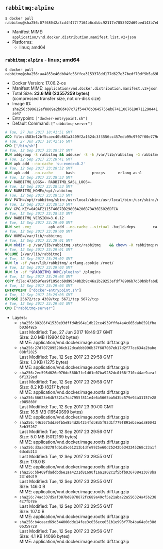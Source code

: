 ## `rabbitmq:alpine`

```console
$ docker pull rabbitmq@sha256:07f68042a3cd4f477f7164b6cdbbc92117e7053922d69bed143b7eb5cf95e20e
```

-	Manifest MIME: `application/vnd.docker.distribution.manifest.list.v2+json`
-	Platforms:
	-	linux; amd64

### `rabbitmq:alpine` - linux; amd64

```console
$ docker pull rabbitmq@sha256:aa4853e46db04fc56ffca3153378dd177d627e37bedf70df9b5a69b2ef3e7080
```

-	Docker Version: 17.06.2-ce
-	Manifest MIME: `application/vnd.docker.distribution.manifest.v2+json`
-	Total Size: **23.6 MB (23557259 bytes)**  
	(compressed transfer size, not on-disk size)
-	Image ID: `sha256:b99612ef8809e2b6d407c72f54476b3645756eb674110076190711290441ae47`
-	Entrypoint: `["docker-entrypoint.sh"]`
-	Default Command: `["rabbitmq-server"]`

```dockerfile
# Tue, 27 Jun 2017 18:41:51 GMT
ADD file:4583e12bf5caec40b861a3409f2a1624c3f3556cc457edb99c9707f00e779e45 in / 
# Tue, 27 Jun 2017 18:42:16 GMT
CMD ["/bin/sh"]
# Tue, 12 Sep 2017 23:28:37 GMT
RUN addgroup -S rabbitmq && adduser -S -h /var/lib/rabbitmq -G rabbitmq rabbitmq
# Tue, 12 Sep 2017 23:28:41 GMT
RUN apk add --no-cache 'su-exec>=0.2'
# Tue, 12 Sep 2017 23:28:52 GMT
RUN apk add --no-cache 		bash 		procps 		erlang-asn1 		erlang-hipe 		erlang-crypto 		erlang-eldap 		erlang-inets 		erlang-mnesia 		erlang 		erlang-os-mon 		erlang-public-key 		erlang-sasl 		erlang-ssl 		erlang-syntax-tools 		erlang-xmerl
# Tue, 12 Sep 2017 23:28:53 GMT
ENV RABBITMQ_LOGS=- RABBITMQ_SASL_LOGS=-
# Tue, 12 Sep 2017 23:28:53 GMT
ENV RABBITMQ_HOME=/opt/rabbitmq
# Tue, 12 Sep 2017 23:28:53 GMT
ENV PATH=/opt/rabbitmq/sbin:/usr/local/sbin:/usr/local/bin:/usr/sbin:/usr/bin:/sbin:/bin
# Tue, 12 Sep 2017 23:28:53 GMT
ENV GPG_KEY=0A9AF2115F4687BD29803A206B73A36E6026DFCA
# Tue, 12 Sep 2017 23:28:53 GMT
ENV RABBITMQ_VERSION=3.6.12
# Tue, 12 Sep 2017 23:29:00 GMT
RUN set -ex; 		apk add --no-cache --virtual .build-deps 		ca-certificates 		gnupg 		libressl 		tar 		xz 	; 		wget -O rabbitmq-server.tar.xz "https://www.rabbitmq.com/releases/rabbitmq-server/v${RABBITMQ_VERSION}/rabbitmq-server-generic-unix-${RABBITMQ_VERSION}.tar.xz"; 	wget -O rabbitmq-server.tar.xz.asc "https://www.rabbitmq.com/releases/rabbitmq-server/v${RABBITMQ_VERSION}/rabbitmq-server-generic-unix-${RABBITMQ_VERSION}.tar.xz.asc"; 		export GNUPGHOME="$(mktemp -d)"; 	gpg --keyserver ha.pool.sks-keyservers.net --recv-keys "$GPG_KEY"; 	gpg --batch --verify rabbitmq-server.tar.xz.asc rabbitmq-server.tar.xz; 	rm -rf "$GNUPGHOME" rabbitmq-server.tar.xz.asc; 		mkdir -p "$RABBITMQ_HOME"; 	tar 		--extract 		--verbose 		--file rabbitmq-server.tar.xz 		--directory "$RABBITMQ_HOME" 		--strip-components 1 	; 	rm rabbitmq-server.tar.xz; 		grep -qE '^SYS_PREFIX=\$\{RABBITMQ_HOME\}$' "$RABBITMQ_HOME/sbin/rabbitmq-defaults"; 	sed -ri 's!^(SYS_PREFIX=).*$!\1!g' "$RABBITMQ_HOME/sbin/rabbitmq-defaults"; 	grep -qE '^SYS_PREFIX=$' "$RABBITMQ_HOME/sbin/rabbitmq-defaults"; 		apk del .build-deps
# Tue, 12 Sep 2017 23:29:00 GMT
ENV HOME=/var/lib/rabbitmq
# Tue, 12 Sep 2017 23:29:01 GMT
RUN mkdir -p /var/lib/rabbitmq /etc/rabbitmq 	&& chown -R rabbitmq:rabbitmq /var/lib/rabbitmq /etc/rabbitmq 	&& chmod -R 777 /var/lib/rabbitmq /etc/rabbitmq
# Tue, 12 Sep 2017 23:29:01 GMT
VOLUME [/var/lib/rabbitmq]
# Tue, 12 Sep 2017 23:29:02 GMT
RUN ln -sf /var/lib/rabbitmq/.erlang.cookie /root/
# Tue, 12 Sep 2017 23:29:03 GMT
RUN ln -sf "$RABBITMQ_HOME/plugins" /plugins
# Tue, 12 Sep 2017 23:29:03 GMT
COPY file:473db9fea9f105dc60d99348b2b9c46a2b29253efdf78906b7d50b9bfabd2a92 in /usr/local/bin/ 
# Tue, 12 Sep 2017 23:29:03 GMT
ENTRYPOINT ["docker-entrypoint.sh"]
# Tue, 12 Sep 2017 23:29:03 GMT
EXPOSE 25672/tcp 4369/tcp 5671/tcp 5672/tcp
# Tue, 12 Sep 2017 23:29:03 GMT
CMD ["rabbitmq-server"]
```

-	Layers:
	-	`sha256:88286f41530e93dffd4b964e1db22ce4939fffa4a4c665dab8591fbab03d4926`  
		Last Modified: Tue, 27 Jun 2017 18:49:37 GMT  
		Size: 2.0 MB (1990402 bytes)  
		MIME: application/vnd.docker.image.rootfs.diff.tar.gzip
	-	`sha256:27d7072095206cb12dcabbb996b37f687087eb17d2f77ce634a2babe08bf2025`  
		Last Modified: Tue, 12 Sep 2017 23:29:58 GMT  
		Size: 1.3 KB (1275 bytes)  
		MIME: application/vnd.docker.image.rootfs.diff.tar.gzip
	-	`sha256:2ec595d626e976dc560b7fe1d61e07ba9282dc0f68f710c44ae9aeaf6f1329ad`  
		Last Modified: Tue, 12 Sep 2017 23:29:58 GMT  
		Size: 8.2 KB (8217 bytes)  
		MIME: application/vnd.docker.image.rootfs.diff.tar.gzip
	-	`sha256:66623e64b7321c7ca7955f811e4e6a5665ba5d3bc579e94a31157e28c085860f`  
		Last Modified: Tue, 12 Sep 2017 23:30:00 GMT  
		Size: 16.5 MB (16540699 bytes)  
		MIME: application/vnd.docker.image.rootfs.diff.tar.gzip
	-	`sha256:4463675dda0fb5e854d2b4254fdb8d5f92d1f779f891eb5eada800433eb35267`  
		Last Modified: Tue, 12 Sep 2017 23:29:56 GMT  
		Size: 5.0 MB (5012169 bytes)  
		MIME: application/vnd.docker.image.rootfs.diff.tar.gzip
	-	`sha256:d3aad8278fdb1d5c61213b1dfe9925e60d25242b5343245268c23a1f6dcdb213`  
		Last Modified: Tue, 12 Sep 2017 23:29:55 GMT  
		Size: 178.0 B  
		MIME: application/vnd.docker.image.rootfs.diff.tar.gzip
	-	`sha256:bb409fdaddbd6e1aa4231d81690f1aa1a02c1f5bfb936708413078ba23fd0df9`  
		Last Modified: Tue, 12 Sep 2017 23:29:55 GMT  
		Size: 146.0 B  
		MIME: application/vnd.docker.image.rootfs.diff.tar.gzip
	-	`sha256:74ad337d5af387bd8878072fc689a40cf5e21aba22a556324a45b2384c7fb78e`  
		Last Modified: Tue, 12 Sep 2017 23:29:55 GMT  
		Size: 107.0 B  
		MIME: application/vnd.docker.image.rootfs.diff.tar.gzip
	-	`sha256:b4caacd69d344000dde14fee3c056ece051b1e993f77b4ba64e0c38d06359728`  
		Last Modified: Tue, 12 Sep 2017 23:29:56 GMT  
		Size: 4.1 KB (4066 bytes)  
		MIME: application/vnd.docker.image.rootfs.diff.tar.gzip
